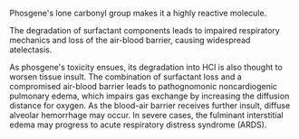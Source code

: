 Phosgene's lone carbonyl group makes it a highly reactive molecule.

The degradation of surfactant components leads to impaired respiratory mechanics and loss of the air-blood barrier, causing widespread atelectasis.

As phosgene's toxicity ensues, its degradation into HCl is also thought to worsen tissue insult. The combination of surfactant loss and a compromised air-blood barrier leads to pathognomonic noncardiogenic pulmonary edema, which impairs gas exchange by increasing the diffusion distance for oxygen. As the blood-air barrier receives further insult, diffuse alveolar hemorrhage may occur. In severe cases, the fulminant interstitial edema may progress to acute respiratory distress syndrome (ARDS).